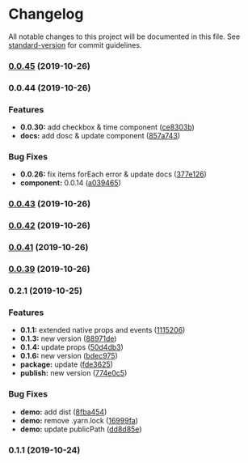 # Changelog

All notable changes to this project will be documented in this file. See [standard-version](https://github.com/conventional-changelog/standard-version) for commit guidelines.

### [0.0.45](https://github.com/gd4Ark/vue-fa-form/compare/v0.0.44...v0.0.45) (2019-10-26)

### 0.0.44 (2019-10-26)


### Features

* **0.0.30:** add checkbox & time component ([ce8303b](https://github.com/gd4Ark/vue-fa-form/commit/ce8303b24bd05d9a41f632504a00e566d07ff7e6))
* **docs:** add dosc & update component ([857a743](https://github.com/gd4Ark/vue-fa-form/commit/857a743468acf0c636eeee5d693f3f5981ac2528))


### Bug Fixes

* **0.0.26:** fix items forEach error & update docs ([377e126](https://github.com/gd4Ark/vue-fa-form/commit/377e126334d5bb25bcecd89e65b988f503f46006))
* **component:** 0.0.14 ([a039465](https://github.com/gd4Ark/vue-fa-form/commit/a0394653fd4856a1b26704b2bdfc0f6665a61b05))

### [0.0.43](https://github.com/gd4Ark/vue-fa-form/compare/v0.0.42...v0.0.43) (2019-10-26)

### [0.0.42](https://github.com/gd4Ark/vue-fa-form/compare/v0.0.41...v0.0.42) (2019-10-26)

### [0.0.41](https://github.com/gd4Ark/vue-fa-form/compare/v0.0.39...v0.0.41) (2019-10-26)

### [0.0.39](https://github.com/gd4Ark/vue-fa-form/compare/v0.2.1...v0.0.39) (2019-10-26)

### 0.2.1 (2019-10-25)


### Features

* **0.1.1:** extended native props and events ([1115206](https://github.com/gd4Ark/vue-fa-modal/commit/11152061a78010eaea7aa60a71799dd5108646c3))
* **0.1.3:** new version ([88971de](https://github.com/gd4Ark/vue-fa-modal/commit/88971def68309ddb3eea60d262087a43ab9f96a4))
* **0.1.4:** update props ([50d4db3](https://github.com/gd4Ark/vue-fa-modal/commit/50d4db3340c0481ce26ee4bfe70ded6204a109bf))
* **0.1.6:** new version ([bdec975](https://github.com/gd4Ark/vue-fa-modal/commit/bdec9750e5341c77eb09692177ebdf3bc7379cf9))
* **package:** update ([fde3625](https://github.com/gd4Ark/vue-fa-modal/commit/fde3625316188a110911239c838a717931290cc2))
* **publish:** new version ([774e0c5](https://github.com/gd4Ark/vue-fa-modal/commit/774e0c5088d8845ef2c9d10d3be2a239a8d006f7))


### Bug Fixes

* **demo:** add dist ([8fba454](https://github.com/gd4Ark/vue-fa-modal/commit/8fba454cca053d8dca538bc86429c796e3021c67))
* **demo:** remove .yarn.lock ([16999fa](https://github.com/gd4Ark/vue-fa-modal/commit/16999fa1dfdfdbaf6fbbcd86e33aa72bfae6f03e))
* **demo:** update publicPath ([dd8d85e](https://github.com/gd4Ark/vue-fa-modal/commit/dd8d85efa6a8b14889415955d2d6283935d6ad94))

### 0.1.1 (2019-10-24)
